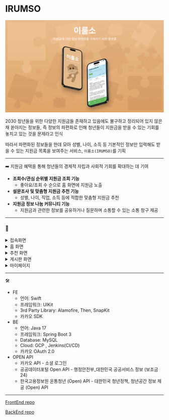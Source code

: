 # IRUMSO

![img.png](img.png)

2030 청년들을 위한 다양한 지원금들 존재하고 있음에도 불구하고
정리되어 있지 않은채 쏟아지는 정보들, 즉 정보의 파편화로 인해
청년들이 지원금을 받을 수 있는 기회를 놓치고 있는 것을 문제라고 인식

따라서 파편화된 정보들을 한데 모아 성별, 나이, 소득 등 기본적인 정보만 입력해도
받을 수 있는 지원금 목록을 보여주는 서비스, `이룸소(IRUMSO)`를 기획

---

➡️ 지원금 혜택을 통해 청년들의 경제적 자립과 사회적 기회를 확대하는 데 기여

- **조회수/관심 순위별 지원금 조회 기능**
    - 좋아요/조회 수 순으로 홈 화면에 지원금 노출
- **설문조사 및 맞춤형 지원금 추천 기능**
    - 성별, 나이, 직업, 소득 등에 적합한 맞춤형 지원금 추천
- **지원금 정보 나눔 커뮤니티 기능**
    - 지원금과 관련한 정보를 공유하거나 질문하며 소통할 수 있는 소통 창구 제공

---
### 📱
<details>
  <summary>접속화면</summary>

![접속화면](image/1.jpg)

</details>

<details>
  <summary>홈 화면</summary>

![홈](image/2.png)
![홈](image/3.png)
![홈](image/4.png)
</details>

<details>
  <summary>추천 화면</summary>

![추천](image/5.png)
![추천](image/6.png)
![추천](image/7.png)
![추천](image/8.png)


</details>

<details>
  <summary>게시판 화면</summary>

![게시판](image/9.png)
![게시판](image/10.png)
![게시판](image/11.png)

</details>

<details>
  <summary>마이페이지</summary>

![마이페이지](image/12.png)

</details>

---
🛠️

- FE
  - 언어: Swift
  - 프레임워크: UIKit
  - 3rd Party Library: Alamofire, Then, SnapKit
  - 카카오 SDK
- BE
  - 언어: Java 17
  - 프레임워크: Spring Boot 3
  - Database: MySQL
  - Cloud: GCP , Jenkins(CI/CD)
  - 카카오 OAuth 2.0
- OPEN API
  - 카카오 API - 소셜 로그인
  - 공공데이터포털 Open API - 행정안전부_대한민국 공공서비스 정보 (보조금24)
  - 한국고용정보원 온통청년 (Open) API - 대한민국 청년정책, 청년공간 정보 제공 (Open) API

---
[FrontEnd repo](https://github.com/9oormthon-univ/2024_DANPOONG_TEAM_53_FE)

[BackEnd repo](https://github.com/9oormthon-univ/2024_DANPOONG_TEAM_53_BE)